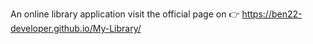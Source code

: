 An online library application visit the official page on 👉
https://ben22-developer.github.io/My-Library/
